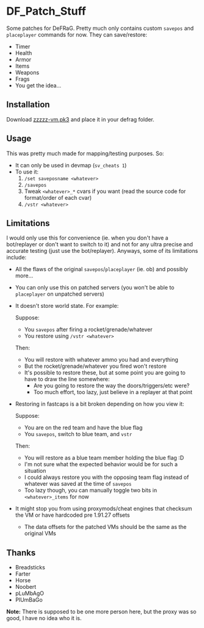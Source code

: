 # DF_Patch_Stuff
Some patches for DeFRaG. Pretty much only contains custom `savepos` and `placeplayer` commands for now. They can save/restore:

- Timer
- Health
- Armor
- Items
- Weapons
- Frags
- You get the idea...

## Installation

Download [zzzzz-vm.pk3](./zzzzz-vm.pk3) and place it in your defrag folder.

## Usage

This was pretty much made for mapping/testing purposes. So:

- It can only be used in devmap (`sv_cheats 1`)
- To use it:
  1. `/set saveposname <whatever>`
  2. `/savepos`
  3. Tweak `<whatever>_*` cvars if you want (read the source code for format/order of each cvar)
  4. `/vstr <whatever>`

## Limitations

I would only use this for convenience (ie. when you don't have a bot/replayer or don't want to switch to it) and not for any ultra precise and accurate testing (just use the bot/replayer). Anyways, some of its limitations include:

- All the flaws of the original `savepos`/`placeplayer` (ie. ob) and possibly more...

- You can only use this on patched servers (you won't be able to `placeplayer` on unpatched servers)

- It doesn't store world state. For example:

  Suppose:

  - You `savepos` after firing a rocket/grenade/whatever
  - You restore using `/vstr <whatever>`

  Then:

  - You will restore with whatever ammo you had and everything
  - But the rocket/grenade/whatever you fired won't restore
  - It's possible to restore these, but at some point you are going to have to draw the line somewhere:
    - Are you going to restore the way the doors/triggers/etc were?
    - Too much effort, too lazy, just believe in a replayer at that point

- Restoring in fastcaps is a bit broken depending on how you view it:

  Suppose:

  - You are on the red team and have the blue flag
  - You `savepos`, switch to blue team, and `vstr`

  Then:

  - You will restore as a blue team member holding the blue flag :D
  - I'm not sure what the expected behavior would be for such a situation
  - I could always restore you with the opposing team flag instead of whatever was saved at the time of `savepos`
  - Too lazy though, you can manually toggle two bits in `<whatever>_items` for now

- It might stop you from using proxymods/cheat engines that checksum the VM or have hardcoded pre 1.91.27 offsets

  - The data offsets for the patched VMs should be the same as the original VMs

## Thanks

- Breadsticks
- Farter
- Horse
- Noobert
- pLuMbAgO
- PlUmBaGo

**Note:** There is supposed to be one more person here, but the proxy was so good, I have no idea who it is.
